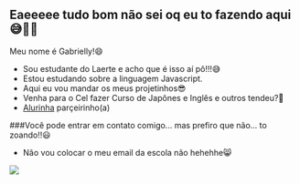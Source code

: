 ## Eaeeeee tudo bom não sei oq eu to fazendo aqui 😅🖤🔅

Meu nome é Gabrielly!😄
 - Sou estudante do Laerte e acho que é isso aí pô!!!😅
 - Estou estudando sobre a linguagem Javascript.
 - Aqui eu vou mandar os meus projetinhos😎
 - Venha para o Cel fazer Curso de Japônes e Inglês e outros tendeu?🤔
 - [Alurinha](https://www.alura.com.br) parçeirinho(a)

###Você pode entrar em contato comigo... mas prefiro que não... to zoando!!😃

- Não vou colocar o meu email da escola não hehehhe😸

![](https://media1.tenor.com/m/72IKMecmpKAAAAAC/demon-slayer-tanjiro.gif)
